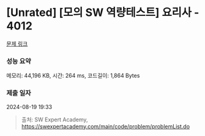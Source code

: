 # [Unrated] [모의 SW 역량테스트] 요리사 - 4012 

[문제 링크](https://swexpertacademy.com/main/code/problem/problemDetail.do?contestProbId=AWIeUtVakTMDFAVH) 

### 성능 요약

메모리: 44,196 KB, 시간: 264 ms, 코드길이: 1,864 Bytes

### 제출 일자

2024-08-19 19:33



> 출처: SW Expert Academy, https://swexpertacademy.com/main/code/problem/problemList.do